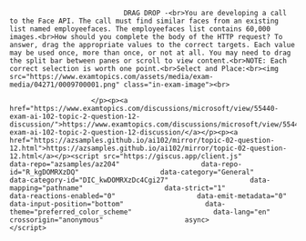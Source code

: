 <p class="card-text">
							
								DRAG DROP -<br>You are developing a call to the Face API. The call must find similar faces from an existing list named employeefaces. The employeefaces list contains 60,000 images.<br>How should you complete the body of the HTTP request? To answer, drag the appropriate values to the correct targets. Each value may be used once, more than once, or not at all. You may need to drag the split bar between panes or scroll to view content.<br>NOTE: Each correct selection is worth one point.<br>Select and Place:<br><img src="https://www.examtopics.com/assets/media/exam-media/04271/0009700001.png" class="in-exam-image"><br>
							
						</p><p><a href="https://www.examtopics.com/discussions/microsoft/view/55440-exam-ai-102-topic-2-question-12-discussion/">https://www.examtopics.com/discussions/microsoft/view/55440-exam-ai-102-topic-2-question-12-discussion/</a></p><p><a href="https://azsamples.github.io/ai102/mirror/topic-02-question-12.html">https://azsamples.github.io/ai102/mirror/topic-02-question-12.html</a></p><script src="https://giscus.app/client.js"                    data-repo="azsamples/az204"                    data-repo-id="R_kgDOMRXzDQ"                    data-category="General"                    data-category-id="DIC_kwDOMRXzDc4Cgi27"                    data-mapping="pathname"                    data-strict="1"                    data-reactions-enabled="0"                    data-emit-metadata="0"                    data-input-position="bottom"                    data-theme="preferred_color_scheme"                    data-lang="en"                    crossorigin="anonymous"                    async>                    </script>